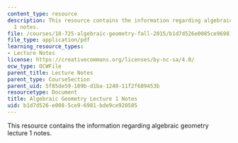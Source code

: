 ```yaml
---
content_type: resource
description: This resource contains the information regarding algebraic geometry lecture
  1 notes.
file: /courses/18-725-algebraic-geometry-fall-2015/b1d7d526e0085ce96981bde9ce920585_MIT18_725F15_lec01.pdf
file_type: application/pdf
learning_resource_types:
- Lecture Notes
license: https://creativecommons.org/licenses/by-nc-sa/4.0/
ocw_type: OCWFile
parent_title: Lecture Notes
parent_type: CourseSection
parent_uid: 5f85de59-109b-d1ba-1240-11f2f689453b
resourcetype: Document
title: Algebraic Geometry Lecture 1 Notes
uid: b1d7d526-e008-5ce9-6981-bde9ce920585
---
```

This resource contains the information regarding algebraic geometry lecture 1 notes.